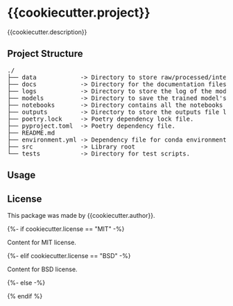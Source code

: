 # {{cookiecutter.project}}
{{cookiecutter.description}}

## Project Structure

<pre>
./
├── data            -> Directory to store raw/processed/interim data.
├── docs            -> Directory for the documentation files.
├── logs            -> Directory to store the log of the models trained.
├── models          -> Directory to save the trained model's weights.
├── notebooks       -> Directory contains all the notebooks used for experimentation.
├── outputs         -> Directory to store the outputs file like prediction csv.
├── poetry.lock     -> Poetry dependency lock file.
├── pyproject.toml  -> Poetry dependency file.
├── README.md
├── environment.yml -> Dependency file for conda environment. # TODO: Update
├── src             -> Library root
└── tests           -> Directory for test scripts.
</pre>

## Usage



## License

This package was made by {{cookiecutter.author}}. 

{%- if cookiecutter.license == "MIT" -%}

Content for MIT license.

{%- elif cookiecutter.license == "BSD" -%}

Content for BSD license.

{%- else -%}

     

{% endif %}
